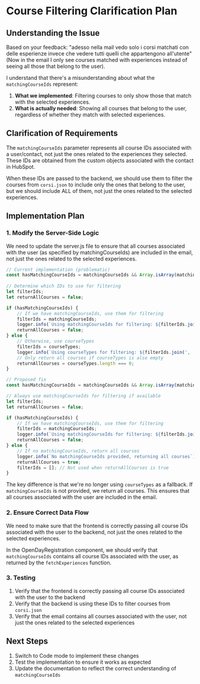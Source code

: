 # Course Filtering Clarification Plan

## Understanding the Issue

Based on your feedback: "adesso nella mail vedo solo i corsi matchati con delle esperienze invece che vedere tutti quelli che appartengono all'utente" (Now in the email I only see courses matched with experiences instead of seeing all those that belong to the user).

I understand that there's a misunderstanding about what the `matchingCourseIds` represent:

1. **What we implemented**: Filtering courses to only show those that match with the selected experiences.
2. **What is actually needed**: Showing all courses that belong to the user, regardless of whether they match with selected experiences.

## Clarification of Requirements

The `matchingCourseIds` parameter represents all course IDs associated with a user/contact, not just the ones related to the experiences they selected. These IDs are obtained from the custom objects associated with the contact in HubSpot.

When these IDs are passed to the backend, we should use them to filter the courses from `corsi.json` to include only the ones that belong to the user, but we should include ALL of them, not just the ones related to the selected experiences.

## Implementation Plan

### 1. Modify the Server-Side Logic

We need to update the server.js file to ensure that all courses associated with the user (as specified by matchingCourseIds) are included in the email, not just the ones related to the selected experiences.

```javascript
// Current implementation (problematic)
const hasMatchingCourseIds = matchingCourseIds && Array.isArray(matchingCourseIds) && matchingCourseIds.length > 0;
            
// Determine which IDs to use for filtering
let filterIds;
let returnAllCourses = false;

if (hasMatchingCourseIds) {
    // If we have matchingCourseIds, use them for filtering
    filterIds = matchingCourseIds;
    logger.info(`Using matchingCourseIds for filtering: ${filterIds.join(', ')}`);
    returnAllCourses = false;
} else {
    // Otherwise, use courseTypes
    filterIds = courseTypes;
    logger.info(`Using courseTypes for filtering: ${filterIds.join(', ')}`);
    // Only return all courses if courseTypes is also empty
    returnAllCourses = courseTypes.length === 0;
}

// Proposed fix
const hasMatchingCourseIds = matchingCourseIds && Array.isArray(matchingCourseIds) && matchingCourseIds.length > 0;

// Always use matchingCourseIds for filtering if available
let filterIds;
let returnAllCourses = false;

if (hasMatchingCourseIds) {
    // If we have matchingCourseIds, use them for filtering
    filterIds = matchingCourseIds;
    logger.info(`Using matchingCourseIds for filtering: ${filterIds.join(', ')}`);
    returnAllCourses = false;
} else {
    // If no matchingCourseIds, return all courses
    logger.info(`No matchingCourseIds provided, returning all courses`);
    returnAllCourses = true;
    filterIds = []; // Not used when returnAllCourses is true
}
```

The key difference is that we're no longer using `courseTypes` as a fallback. If `matchingCourseIds` is not provided, we return all courses. This ensures that all courses associated with the user are included in the email.

### 2. Ensure Correct Data Flow

We need to make sure that the frontend is correctly passing all course IDs associated with the user to the backend, not just the ones related to the selected experiences.

In the OpenDayRegistration component, we should verify that `matchingCourseIds` contains all course IDs associated with the user, as returned by the `fetchExperiences` function.

### 3. Testing

1. Verify that the frontend is correctly passing all course IDs associated with the user to the backend
2. Verify that the backend is using these IDs to filter courses from `corsi.json`
3. Verify that the email contains all courses associated with the user, not just the ones related to the selected experiences

## Next Steps

1. Switch to Code mode to implement these changes
2. Test the implementation to ensure it works as expected
3. Update the documentation to reflect the correct understanding of `matchingCourseIds`